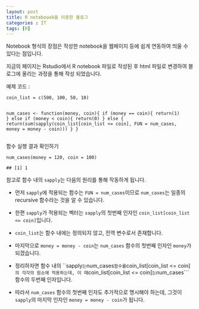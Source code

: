 ```yaml
---
layout: post
title: R noteboook을 이용한 블로그 
categories : IT
tags: [R]
---
```



<p>Notebook 형식의 장점은 작성한 notebook을 웹페이지 등에 쉽게 연동하여 띄울 수 있다는 점입니다.</p>
<p>지금의 페이지는 Rstudio에서 R notebook 파일로 작성된 후 html 파일로 변경하여 블로그에 올리는 과정을 통해 작성 되었습니다.</p>
<p>예제 코드 :</p>
<pre class="r"><code>coin_list = c(500, 100, 50, 10)

num_cases &lt;- function(money, coin){
  if (money == coin){
    return(1)
  } else if (money &lt; coin){
    return(0)
  } else {
    return(sum(sapply(coin_list[coin_list &lt;= coin], 
                      FUN = num_cases, 
                      money = money - coin)))
  }
}</code></pre>
<p>함수 실행 결과 확인하기</p>
<pre class="r"><code>num_cases(money = 120, coin = 100)</code></pre>
<pre><code>## [1] 1</code></pre>
<p>참고로 함수 내의 <code>sapply</code>는 다음의 원리를 통해 작동하게 됩니다.</p>
<ul>
<li><p>먼저 <code>sapply</code>에 적용되는 함수는 <code>FUN = num_cases</code>이므로 <code>num_cases</code>는 일종의 recursive 함수라는 것을 알 수 있습니다.</p></li>
<li><p>한편 <code>sapply</code>가 적용되는 벡터는 <code>sapply</code>의 첫번째 인자인 <code>coin_list[coin_list &lt;= coin]</code>입니다.</p></li>
<li><p><code>coin_list</code>는 함수 내에는 정의되지 않고, 전역 변수로서 존재합니다.</p></li>
<li><p>마지막으로 <code>money = money - coin</code>는 <code>num_cases</code> 함수의 첫번째 인자인 <code>money</code>가 되겠습니다.</p></li>
<li><p>정리하자면 함수 내의 ``sapply<code>는</code>num_cases<code>함수를</code>coin_list[coin_list &lt;= coin]<code>의 각각의 원소에 적용하는데, 이 때</code>coin_list[coin_list &lt;= coin]<code>는</code>num_cases``` 함수의 두번째 인자입니다.</p></li>
<li><p>따라서 <code>num_cases</code> 함수의 첫번째 인자도 추가적으로 명시해야 하는데, 그것이 <code>sapply</code>의 마지막 인자인 <code>money = money - coin</code>가 됩니다.</p></li>
</ul>



